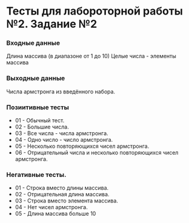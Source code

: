 # Тесты для лабороторной работы №2. Задание №2

### Входные данные
Длина массива (в диапазоне от 1 до 10)
Целые числа - элементы массива

### Выходные данные
Числа армстронга из введённого набора.

### Позиитивные тесты
- 01 - Обычный тест.
- 02 - Большие числа.
- 03 - Все числа - числа армстронга.
- 04 - Одно число - число армстронга.
- 05 - Несколько повторяющихся чисел армстронга.
- 06 - Отрицательный числа и несколько повторяющихся чисел армстронга.

### Негативные тесты.
- 01 - Строка вместо длины массива.
- 02 - Отрицательная длина массива.
- 03 - Строка вместо элемента массива.
- 04 - Нет чисел армстронга.
- 05 - Длина массива больше 10
